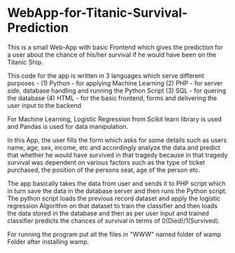 # WebApp-for-Titanic-Survival-Prediction

This is a small Web-App with basic Frontend which gives the prediction for a user about the chance of his/her survival if he would have been on the Titanic Ship.

This code for the app is written in 3 languages which serve different purposes -
(1) Python - for applying Machine Learning
(2) PHP - for server side, database handling and running the Python Script
(3) SQL - for quering the database
(4) HTML - for the basic frontend, forms and delivering the user input to the backend

For Machine Learning, Logistic Regression from Scikit learn library is used and Pandas is used for data manipulation.

In this App, the user fills the form which asks for some details such as users name, age, sex, income, etc and accordingly analyze the data and predict that whether he would have survived in that tragedy because in that tragedy survival was dependent on various factors such as the type of ticket purchased, the position of the persons seat, age of the person etc.

The app basically takes the data from user and sends it to PHP script which in turn save the data in the database server and then runs the Python script. The python script loads the previous record dataset and apply the logistic regression Algorithm on that dataset to train the classifier and then loads the data stored in the database and then as per user input and trained classifier predicts the chances of survival in terms of 0(Died)/1(Survived).

For running the program put all the files in "WWW" named folder of wamp Folder after installing wamp.
